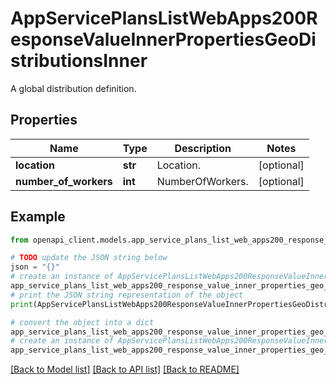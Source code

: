 # AppServicePlansListWebApps200ResponseValueInnerPropertiesGeoDistributionsInner

A global distribution definition.

## Properties

Name | Type | Description | Notes
------------ | ------------- | ------------- | -------------
**location** | **str** | Location. | [optional] 
**number_of_workers** | **int** | NumberOfWorkers. | [optional] 

## Example

```python
from openapi_client.models.app_service_plans_list_web_apps200_response_value_inner_properties_geo_distributions_inner import AppServicePlansListWebApps200ResponseValueInnerPropertiesGeoDistributionsInner

# TODO update the JSON string below
json = "{}"
# create an instance of AppServicePlansListWebApps200ResponseValueInnerPropertiesGeoDistributionsInner from a JSON string
app_service_plans_list_web_apps200_response_value_inner_properties_geo_distributions_inner_instance = AppServicePlansListWebApps200ResponseValueInnerPropertiesGeoDistributionsInner.from_json(json)
# print the JSON string representation of the object
print(AppServicePlansListWebApps200ResponseValueInnerPropertiesGeoDistributionsInner.to_json())

# convert the object into a dict
app_service_plans_list_web_apps200_response_value_inner_properties_geo_distributions_inner_dict = app_service_plans_list_web_apps200_response_value_inner_properties_geo_distributions_inner_instance.to_dict()
# create an instance of AppServicePlansListWebApps200ResponseValueInnerPropertiesGeoDistributionsInner from a dict
app_service_plans_list_web_apps200_response_value_inner_properties_geo_distributions_inner_from_dict = AppServicePlansListWebApps200ResponseValueInnerPropertiesGeoDistributionsInner.from_dict(app_service_plans_list_web_apps200_response_value_inner_properties_geo_distributions_inner_dict)
```
[[Back to Model list]](../README.md#documentation-for-models) [[Back to API list]](../README.md#documentation-for-api-endpoints) [[Back to README]](../README.md)


